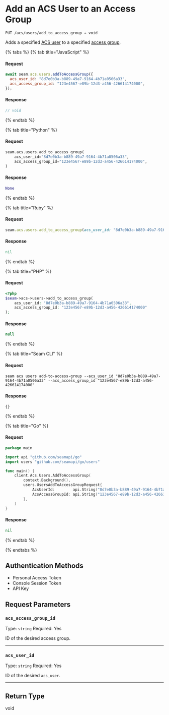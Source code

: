 # Add an ACS User to an Access Group

```
PUT /acs/users/add_to_access_group ⇒ void
```

Adds a specified [ACS user](https://docs.seam.co/latest/capability-guides/access-systems/user-management) to a specified [access group](https://docs.seam.co/latest/capability-guides/access-systems/assigning-users-to-access-groups).

{% tabs %}
{% tab title="JavaScript" %}
#### Request

```javascript
await seam.acs.users.addToAccessGroup({
  acs_user_id: "8d7e0b3a-b889-49a7-9164-4b71a0506a33",
  acs_access_group_id: "123e4567-e89b-12d3-a456-426614174000",
});
```

#### Response

```javascript
// void
```
{% endtab %}

{% tab title="Python" %}
#### Request

```python
seam.acs.users.add_to_access_group(
    acs_user_id="8d7e0b3a-b889-49a7-9164-4b71a0506a33",
    acs_access_group_id="123e4567-e89b-12d3-a456-426614174000",
)
```

#### Response

```python
None
```
{% endtab %}

{% tab title="Ruby" %}
#### Request

```ruby
seam.acs.users.add_to_access_group(acs_user_id: "8d7e0b3a-b889-49a7-9164-4b71a0506a33", acs_access_group_id: "123e4567-e89b-12d3-a456-426614174000")
```

#### Response

```ruby
nil
```
{% endtab %}

{% tab title="PHP" %}
#### Request

```php
<?php
$seam->acs->users->add_to_access_group(
    acs_user_id: "8d7e0b3a-b889-49a7-9164-4b71a0506a33",
    acs_access_group_id: "123e4567-e89b-12d3-a456-426614174000"
);
```

#### Response

```php
null
```
{% endtab %}

{% tab title="Seam CLI" %}
#### Request

```seam_cli
seam acs users add-to-access-group --acs_user_id "8d7e0b3a-b889-49a7-9164-4b71a0506a33" --acs_access_group_id "123e4567-e89b-12d3-a456-426614174000"
```

#### Response

```seam_cli
{}
```
{% endtab %}

{% tab title="Go" %}
#### Request

```go
package main

import api "github.com/seamapi/go"
import users "github.com/seamapi/go/users"

func main() {
	client.Acs.Users.AddToAccessGroup(
		context.Background(),
		users.UsersAddToAccessGroupRequest{
			AcsUserId:        api.String("8d7e0b3a-b889-49a7-9164-4b71a0506a33"),
			AcsAccessGroupId: api.String("123e4567-e89b-12d3-a456-426614174000"),
		},
	)
}
```

#### Response

```go
nil
```
{% endtab %}

{% endtabs %}

## Authentication Methods

- Personal Access Token
- Console Session Token
- API Key

## Request Parameters

### `acs_access_group_id`

Type: `string`
Required: Yes

ID of the desired access group.

***

### `acs_user_id`

Type: `string`
Required: Yes

ID of the desired `acs_user`.

***

## Return Type

void
